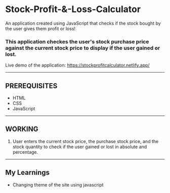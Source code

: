 # Stock-Profit-&-Loss-Calculator

An application created using JavaScript that checks if the stock bought by the user gives them profit or loss!

### This application checkes the user's stock purchase price against the current stock price to display if the user gained or lost.
Live demo of the application: https://stockprofitcalculator.netlify.app/
<hr />

## PREREQUISITES
* HTML
* CSS
* JavaScript

<hr />

## WORKING
1. User enters the current stock price, the purchase stock price, and the stock quantity to check if the user gained or lost in absolute and percentage.

<hr />

## My Learnings
- Changing theme of the site using javascript
